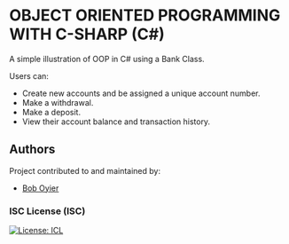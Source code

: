 # OBJECT ORIENTED PROGRAMMING WITH C-SHARP (C#)

A simple illustration of OOP in C# using a Bank Class.

Users can:

* Create new accounts and be assigned a unique account number.
* Make a withdrawal.
* Make a deposit.
* View their account balance and transaction history.


## Authors

Project contributed to and maintained by:

- [Bob Oyier](https://github.com/oyieroyier/)


### ISC License (ISC)

[![License: ICL](https://img.shields.io/badge/License-ISC-blue.svg)](https://opensource.org/licenses/ISC)
